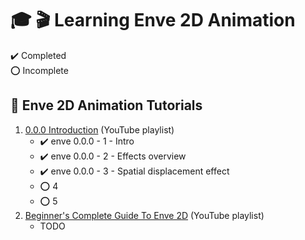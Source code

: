 # :mortar_board: :clapper: Learning Enve 2D Animation

:heavy_check_mark: Completed  
:o: Incomplete

## :beginner: Enve 2D Animation Tutorials

1. [0.0.0 Introduction](https://www.youtube.com/playlist?list=PLb3wVIJ8v7fGVzg1hon2aH5xgMLBll8-l) (YouTube playlist)
   - :heavy_check_mark: enve 0.0.0 - 1 - Intro
   - :heavy_check_mark: enve 0.0.0 - 2 - Effects overview
   - :heavy_check_mark: enve 0.0.0 - 3 - Spatial displacement effect
   - :o: 4
   - :o: 5
2. [Beginner's Complete Guide To Enve 2D](https://www.youtube.com/playlist?list=PLiIhhu566LD-4zvcPCCGZtp1KS1Ew5Ehu) (YouTube playlist)
   - TODO

